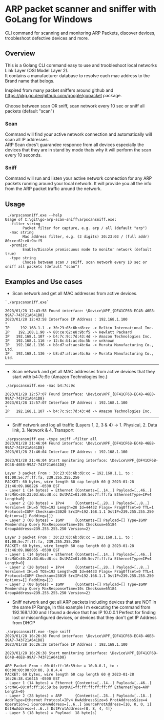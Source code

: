 # ARP packet scanner and sniffer with GoLang for Windows

CLI command for scanning and monitoring ARP Packets, discover devices, troobleshoot defective devices and more.

## Overview
This is a Golang CLI command easy to use and troobleshoot local networks Link Layer (OSI Model Layer 2).</br>
It contains a manufacturer database to resolve each mac address to the Brand name that belogs.</br>

Inspired from many packet sniffers around github and https://pkg.go.dev/github.com/google/gopacket package.</br>
</br>
Choose between scan OR sniff, scan network every 10 sec or sniff all packets (default "scan")</br>

### Scan
Command will find your active network connection and automatically will scan all IP addresses.</br>
ARP Scan does't guarandee responce from all devices especially the devices that they are in stand by mode thats why it will perform the scan every 10 seconds.</br>

### Sniff
Command will run and listen your active network connection for any ARP packets running around your local network.
It will provide you all the info from the ARP packet traffic around the network.

## Usage
```shell
 ./arpscansniff.exe --help
Usage of C:\git\go-arp-scan-sniff\arpscansniff.exe:
  -filter string
        Packet filter for capture, e.g. arp / all (default "arp")
  -mac string
        Mac address filter, e.g. (3 digits) 30:23:03 / (full addr) 80:ce:62:e8:9b:f5
  -promisc
        Enable/Disable promiscuous mode to monitor network (default true)
  -type string
        Choose between scan / sniff, scan network every 10 sec or sniff all packets (default "scan")
```

## Examples and Use cases

* Scan network and get all MAC addresses from active devices.

```shell
`./arpscansniff.exe`

2023/01/28 12:43:58 Found interface: \Device\NPF_{DF41CF6B-EC4B-46E8-99A7-743F21A641D8}
2023/01/28 12:43:58 Interface IP Address : 192.168.1.100
*
IP     192.168.1.1 -> 30:23:03:6b:d8:cc -> Belkin International Inc.
IP    192.168.1.90 -> 80:ce:62:e8:9b:f5 -> Hewlett Packard
IP   192.168.1.107 -> b4:7c:9c:7d:43:4d -> Amazon Technologies Inc.
IP   192.168.1.116 -> 12:8c:b1:ac:0a:5b -> unknown
IP   192.168.1.136 -> b8:d7:af:ae:4b:6a -> Murata Manufacturing Co., Ltd.
IP   192.168.1.136 -> b8:d7:af:ae:4b:6a -> Murata Manufacturing Co., Ltd.
```
***

* Scan network and get all MAC addresses from active devices that they start with b4:7c:9c (Amazon Technologies Inc.) 

```shell
./arpscansniff.exe -mac b4:7c:9c

2023/01/28 12:57:07 Found interface: \Device\NPF_{DF41CF6B-EC4B-46E8-99A7-743F21A641D8}
2023/01/28 12:57:07 Interface IP Address : 192.168.1.100
*
IP   192.168.1.107 -> b4:7c:9c:7d:43:4d -> Amazon Technologies Inc.
```
***

* Sniff network and log all traffic (Layers 1, 2, 3 & 4) -> 1. Physical, 2. Data link, 3. Network & 4. Transport

```shell
./arpscansniff.exe -type sniff -filter all
2023/01/28 21:46:04 Found interface: \Device\NPF_{DF41CF6B-EC4B-46E8-99A7-743F21A641D8}
2023/01/28 21:46:04 Interface IP Address : 192.168.1.100

2023/01/28 21:46:04 Start monitoring interface: \Device\NPF_{DF41CF6B-EC4B-46E8-99A7-743F21A641D8}

Layer 3 packet From : 30:23:03:6b:d8:cc = 192.168.1.1, to : 01:00:5e:7f:ff:fa, 239.255.255.250
PACKET: 60 bytes, wire length 60 cap length 60 @ 2023-01-28 21:46:09.868226 -0500 EST
- Layer 1 (14 bytes) = Ethernet {Contents=[..14..] Payload=[..46..] SrcMAC=30:23:03:6b:d8:cc DstMAC=01:00:5e:7f:ff:fa EthernetType=IPv4 Length=0}
- Layer 2 (20 bytes) = IPv4     {Contents=[..20..] Payload=[..8..] Version=4 IHL=5 TOS=192 Length=28 Id=44432 Flags= FragOffset=0 TTL=1 Protocol=IGMP Checksum=23020 SrcIP=192.168.1.1 DstIP=239.255.255.250 Options=[] Padding=[]}
- Layer 3 (00 bytes) = IGMP     {Contents=[] Payload=[] Type=IGMP Membership Query MaxResponseTime=10s Checksum=65184 GroupAddress=239.255.255.250 Version=2}

Layer 3 packet From : 30:23:03:6b:d8:cc = 192.168.1.1, to : 01:00:5e:7f:ff:fa, 239.255.255.250
PACKET: 60 bytes, wire length 60 cap length 60 @ 2023-01-28 21:46:09.868655 -0500 EST
- Layer 1 (14 bytes) = Ethernet {Contents=[..14..] Payload=[..46..] SrcMAC=30:23:03:6b:d8:cc DstMAC=01:00:5e:7f:ff:fa EthernetType=IPv4 Length=0}
- Layer 2 (20 bytes) = IPv4     {Contents=[..20..] Payload=[..8..] Version=4 IHL=5 TOS=192 Length=28 Id=44433 Flags= FragOffset=0 TTL=1 Protocol=IGMP Checksum=23019 SrcIP=192.168.1.1 DstIP=239.255.255.250 Options=[] Padding=[]}
- Layer 3 (00 bytes) = IGMP     {Contents=[] Payload=[] Type=IGMP Membership Query MaxResponseTime=10s Checksum=65184 GroupAddress=239.255.255.250 Version=2}
```

* Sniff network and get all ARP packets including devices that are NOT in the same IP Range, 
In this example I m executing the command from 192.168.1.100 and I found a device that has IP 10.0.0.1
Perfect for finding lost or misconfigured devices, or devices that they don't get IP Address from DHCP

```shell
./arpscansniff.exe -type sniff
2023/01/28 16:26:38 Found interface: \Device\NPF_{DF41CF6B-EC4B-46E8-99A7-743F21A641D8}
2023/01/28 16:26:38 Interface IP Address : 192.168.1.100

2023/01/28 16:26:38 Start monitoring interface: \Device\NPF_{DF41CF6B-EC4B-46E8-99A7-743F21A641D8}

ARP Packet From : 00:0f:ff:16:59:be = 10.0.0.1, to : 00:00:00:00:00:00, 8.8.4.4
PACKET: 60 bytes, wire length 60 cap length 60 @ 2023-01-28 16:26:38.416415 -0500 EST
- Layer 1 (14 bytes) = Ethernet {Contents=[..14..] Payload=[..46..] SrcMAC=00:0f:ff:16:59:be DstMAC=ff:ff:ff:ff:ff:ff EthernetType=ARP Length=0}
- Layer 2 (28 bytes) = ARP      {Contents=[..28..] Payload=[..18..] AddrType=Ethernet Protocol=IPv4 HwAddressSize=6 ProtAddressSize=4 Operation=1 SourceHwAddress=[..6..] SourceProtAddress=[10, 0, 0, 1] DstHwAddress=[..6..] DstProtAddress=[8, 8, 4, 4]}
- Layer 3 (18 bytes) = Payload  18 byte(s)
```





</br>
